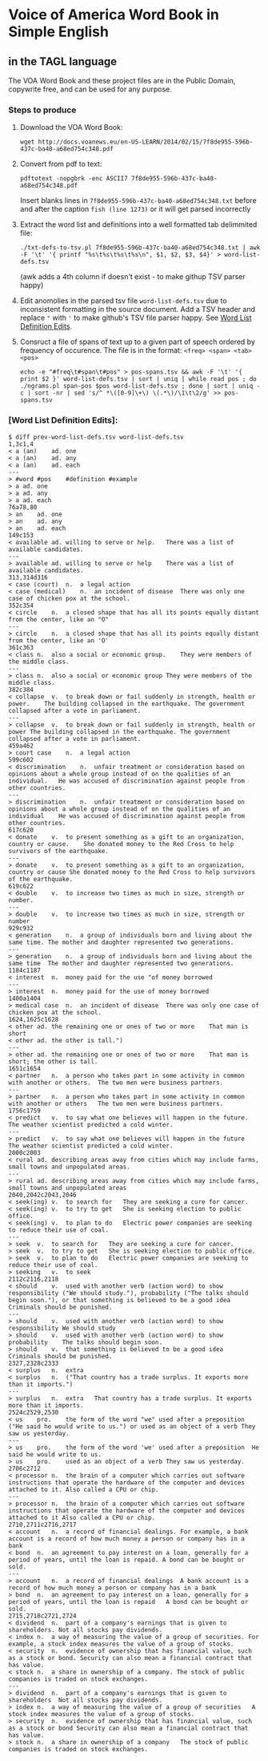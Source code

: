# Voice of America Word Book in Simple English
## in the TAGL language

The VOA Word Book and these project files are in the Public Domain, copywrite free, and can be used for any purpose.

### Steps to produce

1. Download the VOA Word Book:

   `wget http://docs.voanews.eu/en-US-LEARN/2014/02/15/7f8de955-596b-437c-ba40-a68ed754c348.pdf`
2. Convert from pdf to text:

   `pdftotext -nopgbrk -enc ASCII7 7f8de955-596b-437c-ba40-a68ed754c348.pdf`

   Insert blanks lines in `7f8de955-596b-437c-ba40-a68ed754c348.txt` before and after
   the caption `fish (line 1273)` or it will get parsed incorrectly
3. Extract the word list and definitions into a well formatted tab delimmited file:

   `./txt-defs-to-tsv.pl 7f8de955-596b-437c-ba40-a68ed754c348.txt | awk -F '\t' '{ printf "%s\t%s\t%s\t%s\n", $1, $2, $3, $4}' > word-list-defs.tsv`

   (awk adds a 4th column if doesn't exist - to make githup TSV parser happy)
4. Edit anomolies in the parsed tsv file `word-list-defs.tsv` due to inconsistent formatting in the source document. Add a TSV header and replace `"` with `'` to make github's TSV file parser happy.  See [Word List Definition Edits](#word-list-definition-edits).
5. Consruct a file of spans of text up to a given part of speech ordered by frequency of occurence.
   The file is in the format: `<freq> <span> <tab> <pos>`

   `echo -e "#freq\t#span\t#pos" > pos-spans.tsv && awk -F '\t' '{ print $2 }' word-list-defs.tsv | sort | uniq | while read pos ; do ./ngrams.pl span-pos $pos word-list-defs.tsv ; done | sort | uniq -c | sort -nr | sed 's/^ *\([0-9]\+\) \(.*\)/\1\t\2/g' >> pos-spans.tsv`

### [Word List Definition Edits]:

    $ diff prev-word-list-defs.tsv word-list-defs.tsv
    1,3c1,4
    < a (an)	ad.	one	
    < a (an)	ad.	any	
    < a (an)	ad.	each	
    ---
    > #word	#pos	#definition	#example
    > a	ad.	one	
    > a	ad.	any	
    > a	ad.	each	
    76a78,80
    > an	ad.	one	
    > an	ad.	any	
    > an	ad.	each	
    149c153
    < available	ad.	willing to serve or help.	There was a list of available candidates.
    ---
    > available	ad.	willing to serve or help	There was a list of available candidates.
    313,314d316
    < case (court)	n.	a legal action	
    < case (medical)	n.	an incident of disease	There was only one case of chicken pox at the school.
    352c354
    < circle	n.	a closed shape that has all its points equally distant from the center, like an "O"	
    ---
    > circle	n.	a closed shape that has all its points equally distant from the center, like an 'O'	
    361c363
    < class	n.	also a social or economic group.	They were members of the middle class.
    ---
    > class	n.	also a social or economic group	They were members of the middle class.
    382c384
    < collapse	v.	to break down or fail suddenly in strength, health or power.	The building collapsed in the earthquake. The government collapsed after a vote in parliament.
    ---
    > collapse	v.	to break down or fail suddenly in strength, health or power	The building collapsed in the earthquake. The government collapsed after a vote in parliament.
    459a462
    > court case	n.	a legal action	
    599c602
    < discrimination	n.	unfair treatment or consideration based on opinions about a whole group instead of on the qualities of an individual.	He was accused of discrimination against people from other countries.
    ---
    > discrimination	n.	unfair treatment or consideration based on opinions about a whole group instead of on the qualities of an individual	He was accused of discrimination against people from other countries.
    617c620
    < donate	v.	to present something as a gift to an organization, country or cause.	She donated money to the Red Cross to help survivors of the earthquake.
    ---
    > donate	v.	to present something as a gift to an organization, country or cause	She donated money to the Red Cross to help survivors of the earthquake.
    619c622
    < double	v.	to increase two times as much in size, strength or number.	
    ---
    > double	v.	to increase two times as much in size, strength or number	
    929c932
    < generation	n.	a group of individuals born and living about the same time.	The mother and daughter represented two generations.
    ---
    > generation	n.	a group of individuals born and living about the same time	The mother and daughter represented two generations.
    1184c1187
    < interest	n.	money paid for the use "of money borrowed	
    ---
    > interest	n.	money paid for the use of money borrowed	
    1400a1404
    > medical case	n.	an incident of disease	There was only one case of chicken pox at the school.
    1624,1625c1628
    < other	ad.	the remaining one or ones of two or more	That man is short
    < other	ad.	the other is tall.")	
    ---
    > other	ad.	the remaining one or ones of two or more	That man is short; the other is tall.
    1651c1654
    < partner	n.	a person who takes part in some activity in common with another or others.	The two men were business partners.
    ---
    > partner	n.	a person who takes part in some activity in common with another or others	The two men were business partners.
    1756c1759
    < predict	v.	to say what one believes will happen in the future.	The weather scientist predicted a cold winter.
    ---
    > predict	v.	to say what one believes will happen in the future	The weather scientist predicted a cold winter.
    2000c2003
    < rural	ad.	describing areas away from cities which may include farms, small towns and unpopulated areas.	
    ---
    > rural	ad.	describing areas away from cities which may include farms, small towns and unpopulated areas	
    2040,2042c2043,2046
    < seek(ing)	v.	to search for	They are seeking a cure for cancer.
    < seek(ing)	v.	to try to get	She is seeking election to public office.
    < seek(ing)	v.	to plan to do	Electric power companies are seeking to reduce their use of coal.
    ---
    > seek	v.	to search for	They are seeking a cure for cancer.
    > seek	v.	to try to get	She is seeking election to public office.
    > seek	v.	to plan to do	Electric power companies are seeking to reduce their use of coal.
    > seeking	v.	to seek	
    2112c2116,2118
    < should	v.	used with another verb (action word) to show responsibility ("We should study."), probability ("The talks should begin soon."), or that something is believed to be a good idea	Criminals should be punished.
    ---
    > should	v.	used with another verb (action word) to show responsibility	We should study
    > should	v.	used with another verb (action word) to show probability	The talks should begin soon.
    > should	v.	that something is believed to be a good idea	Criminals should be punished.
    2327,2328c2333
    < surplus	n.	extra	
    < surplus	n.	("That country has a trade surplus. It exports more than it imports.")	
    ---
    > surplus	n.	extra	That country has a trade surplus. It exports more than it imports.
    2524c2529,2530
    < us	pro.	the form of the word "we" used after a preposition ("He said he would write to us.") or used as an object of a verb	They saw us yesterday.
    ---
    > us	pro.	the form of the word 'we' used after a preposition	He said he would write to us.
    > us	pro.	used as an object of a verb	They saw us yesterday.
    2706c2712
    < processor	n.	the brain of a computer which carries out software instructions that operate the hardware of the computer and devices attached to it. Also called a CPU or chip.	
    ---
    > processor	n.	the brain of a computer which carries out software instructions that operate the hardware of the computer and devices attached to it Also called a CPU or chip.	
    2710,2711c2716,2717
    < account	n.	a record of financial dealings. For example, a bank account is a record of how much money a person or company has in a bank	
    < bond	n.	an agreement to pay interest on a loan, generally for a period of years, until the loan is repaid. A bond can be bought or sold.	
    ---
    > account	n.	a record of financial dealings	A bank account is a record of how much money a person or company has in a bank
    > bond	n.	an agreement to pay interest on a loan, generally for a period of years, until the loan is repaid	A bond can be bought or sold.
    2715,2718c2721,2724
    < dividend	n.	part of a company's earnings that is given to shareholders. Not all stocks pay dividends.	
    < index	n.	a way of measuring the value of a group of securities. For example, a stock index measures the value of a group of stocks.	
    < security	n.	evidence of ownership that has financial value, such as a stock or bond. Security can also mean a financial contract that has value.	
    < stock	n.	a share in ownership of a company. The stock of public companies is traded on stock exchanges.	
    ---
    > dividend	n.	part of a company's earnings that is given to shareholders	Not all stocks pay dividends.
    > index	n.	a way of measuring the value of a group of securities	A stock index measures the value of a group of stocks.
    > security	n.	evidence of ownership that has financial value, such as a stock or bond	Security can also mean a financial contract that has value.
    > stock	n.	a share in ownership of a company	The stock of public companies is traded on stock exchanges.
